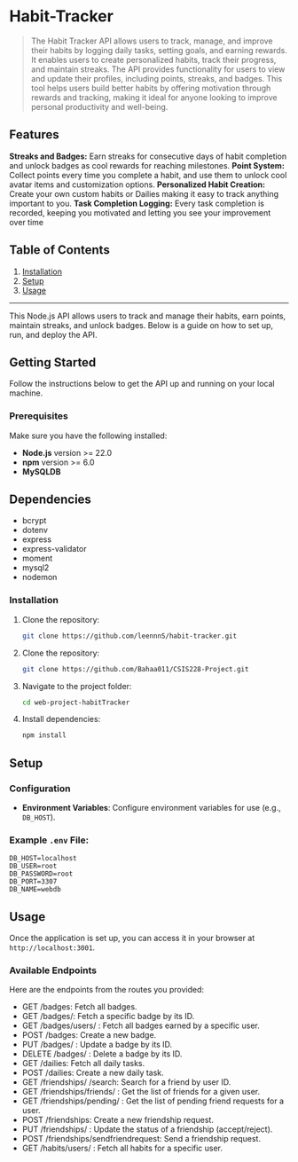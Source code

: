 # Habit-Tracker

> The Habit Tracker API allows users to track, manage, and improve their habits by logging daily tasks, setting goals, and earning rewards. It enables users to create personalized habits, track their progress, and maintain streaks. The API provides functionality for users to view and update their profiles, including points, streaks, and badges. This tool helps users build better habits by offering motivation through rewards and tracking, making it ideal for anyone looking to improve personal productivity and well-being.

## Features
**Streaks and Badges:** Earn streaks for consecutive days of habit completion and unlock badges as cool rewards for reaching milestones.
**Point System:** Collect points every time you complete a habit, and use them to unlock cool avatar items and customization options.
**Personalized Habit Creation:** Create your own custom habits or Dailies making it easy to track anything important to you.
**Task Completion Logging:** Every task completion is recorded, keeping you motivated and letting you see your improvement over time

## Table of Contents

1. [Installation](#installation)
2. [Setup](#setup)
3. [Usage](#usage)
---



This Node.js API allows users to track and manage their habits, earn points, maintain streaks, and unlock badges. Below is a guide on how to set up, run, and deploy the API.

## Getting Started

Follow the instructions below to get the API up and running on your local machine.

### Prerequisites
Make sure you have the following installed:
- **Node.js** version >= 22.0
- **npm** version >= 6.0
- **MySQLDB**
  
## Dependencies 
- bcrypt
- dotenv
- express
- express-validator
- moment
- mysql2
- nodemon
  
### Installation

1. Clone the repository:
   ```bash
   git clone https://github.com/leennnS/habit-tracker.git
   ```
1. Clone the repository:

   ```bash
   git clone https://github.com/Bahaa011/CSIS228-Project.git
   ```

2. Navigate to the project folder:

   ```bash
   cd web-project-habitTracker
   ```

3. Install dependencies:

   ```bash
   npm install
   ```
## Setup

### Configuration

- **Environment Variables**: Configure environment variables for use (e.g., `DB_HOST`).
  
### Example `.env` File:

```env
DB_HOST=localhost
DB_USER=root
DB_PASSWORD=root
DB_PORT=3307
DB_NAME=webdb
```

## Usage

Once the application is set up, you can access it in your browser at `http://localhost:3001`.

### Available Endpoints


Here are the endpoints from the routes you provided:


- GET /badges: Fetch all badges.
- GET /badges/: Fetch a specific badge by its ID.
- GET /badges/users/
: Fetch all badges earned by a specific user.
- POST /badges: Create a new badge.
- PUT /badges/
: Update a badge by its ID.
- DELETE /badges/
: Delete a badge by its ID.
- GET /dailies: Fetch all daily tasks.
- POST /dailies: Create a new daily task.
- GET /friendships/
/search: Search for a friend by user ID.
- GET /friendships/friends/
: Get the list of friends for a given user.
- GET /friendships/pending/
: Get the list of pending friend requests for a user.
- POST /friendships: Create a new friendship request.
- PUT /friendships/
: Update the status of a friendship (accept/reject).
- POST /friendships/sendfriendrequest: Send a friendship request.
- GET /habits/users/
: Fetch all habits for a specific user.
